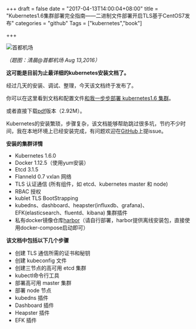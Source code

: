 +++
draft = false
date = "2017-04-13T14:00:04+08:00"
title = "Kubernetes1.6集群部署完全指南——二进制文件部署开启TLS基于CentOS7发布"
categories = "github"
Tags = ["kubernetes","book"]

+++

![首都机场](https://res.cloudinary.com/jimmysong/image/upload/images/2016081309.jpg)

*（题图：清晨@首都机场 Aug 13,2016）*

**这可能是目前为止最详细的kubernetes安装文档了。**

经过几天的安装、调试、整理，今天该文档终于发布了。

你可以在这里看到文档和配置文件[和我一步步部署 kubernetes1.6 集群](https://github.com/rootsongjc/follow-me-install-kubernetes-cluster)。

或者直接下载[pdf](https://res.cloudinary.com/jimmysong/image/upload/images/Kubernetes1.6%E9%9B%86%E7%BE%A4%E9%83%A8%E7%BD%B2%E5%AE%8C%E5%85%A8%E6%8C%87%E5%8D%97%E2%80%94%E2%80%94%E4%BA%8C%E8%BF%9B%E5%88%B6%E6%96%87%E4%BB%B6%E9%83%A8%E7%BD%B2%E5%BC%80%E5%90%AFTLS%E5%9F%BA%E4%BA%8ECentOS7.pdf)版本（2.92M）。

Kubernetes的安装繁琐，步骤复杂，该文档能够帮助跳过很多坑，节约不少时间，我在本地环境上已经安装完成，有问题欢迎在[GitHub](https://github.com/opsnull/follow-me-install-kubernetes-cluster)上提issue。

**安装的集群详情**

- Kubernetes 1.6.0
- Docker 1.12.5（使用yum安装）
- Etcd 3.1.5
- Flanneld 0.7 vxlan 网络
- TLS 认证通信 (所有组件，如 etcd、kubernetes master 和 node)
- RBAC 授权
- kublet TLS BootStrapping
- kubedns、dashboard、heapster(influxdb、grafana)、EFK(elasticsearch、fluentd、kibana) 集群插件
- 私有docker镜像仓库[harbor](https://github.com/rootsongjc/follow-me-install-kubernetes-cluster/blob/master/github.com/vmware/harbor)（请自行部署，harbor提供离线安装包，直接使用docker-compose启动即可）

**该文档中包括以下几个步骤**

- 创建 TLS 通信所需的证书和秘钥
- 创建 kubeconfig 文件
- 创建三节点的高可用 etcd 集群
- kubectl命令行工具
- 部署高可用 master 集群
- 部署 node 节点
- kubedns 插件
- Dashboard 插件
- Heapster 插件
- EFK 插件
